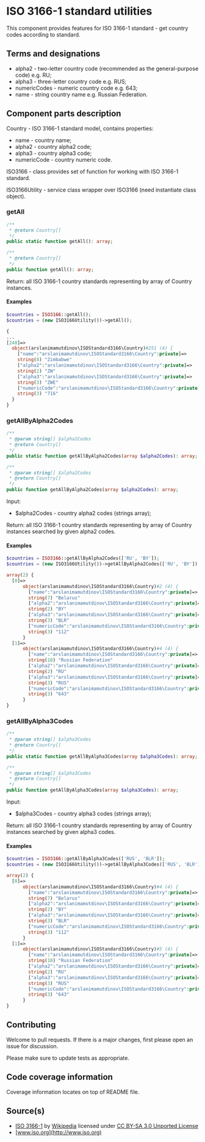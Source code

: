 # ISO 3166-1 standard utilities
This component provides features for ISO 3166-1 standard - get country codes according to standard.

## Terms and designations

- alpha2 - two-letter country code (recommended as the general-purpose code) e.g. RU;
- alpha3 - three-letter country code e.g. RUS;
- numericCodes - numeric country code e.g. 643;
- name - string country name e.g. Russian Federation.

## Component parts description

Country - ISO 3166-1 standard model, contains properties:
- name - country name;
- alpha2 - country alpha2 code;
- alpha3 - country alpha3 code;
- numericCode - country numeric code.

ISO3166 - class provides set of function for working with ISO 3166-1 standard. 

ISO3166Utility - service class wrapper over ISO3166 (need instantiate class object).

### getAll

```php
/**
 * @return Country[]
 */
public static function getAll(): array;
```
```php
/**
 * @return Country[]
 */
public function getAll(): array;
```

Return: all ISO 3166-1 country standards representing by array of Country instances.

#### Examples

```php
$countries = ISO3166::getAll();
$countries = (new ISO3166Utility())->getAll();

{
...
[248]=>
  object(arslanimamutdinov\ISOStandard3166\Country)#251 (4) {
    ["name":"arslanimamutdinov\ISOStandard3166\Country":private]=>
    string(8) "Zimbabwe"
    ["alpha2":"arslanimamutdinov\ISOStandard3166\Country":private]=>
    string(2) "ZW"
    ["alpha3":"arslanimamutdinov\ISOStandard3166\Country":private]=>
    string(3) "ZWE"
    ["numericCode":"arslanimamutdinov\ISOStandard3166\Country":private]=>
    string(3) "716"
  }
}

```

### getAllByAlpha2Codes

```php
/**
 * @param string[] $alpha2Codes
 * @return Country[]
 */
public static function getAllByAlpha2Codes(array $alpha2Codes): array;
```
```php
/**
 * @param string[] $alpha2Codes
 * @return Country[]
 */
public function getAllByAlpha2Codes(array $alpha2Codes): array;
```

Input:

- $alpha2Codes - country alpha2 codes (strings array);

Return: all ISO 3166-1 country standards representing by array of Country instances searched by given alpha2 codes.

#### Examples

```php
$countries = ISO3166::getAllByAlpha2Codes(['RU', 'BY']);
$countries = (new ISO3166Utility())->getAllByAlpha2Codes(['RU', 'BY']);

array(2) {
  [0]=>
      object(arslanimamutdinov\ISOStandard3166\Country)#2 (4) {
        ["name":"arslanimamutdinov\ISOStandard3166\Country":private]=>
        string(7) "Belarus"
        ["alpha2":"arslanimamutdinov\ISOStandard3166\Country":private]=>
        string(2) "BY"
        ["alpha3":"arslanimamutdinov\ISOStandard3166\Country":private]=>
        string(3) "BLR"
        ["numericCode":"arslanimamutdinov\ISOStandard3166\Country":private]=>
        string(3) "112"
      }
  [1]=>
      object(arslanimamutdinov\ISOStandard3166\Country)#4 (4) {
        ["name":"arslanimamutdinov\ISOStandard3166\Country":private]=>
        string(18) "Russian Federation"
        ["alpha2":"arslanimamutdinov\ISOStandard3166\Country":private]=>
        string(2) "RU"
        ["alpha3":"arslanimamutdinov\ISOStandard3166\Country":private]=>
        string(3) "RUS"
        ["numericCode":"arslanimamutdinov\ISOStandard3166\Country":private]=>
        string(3) "643"
      }
}
```

### getAllByAlpha3Codes

```php
/**
 * @param string[] $alpha3Codes
 * @return Country[]
 */
public static function getAllByAlpha3Codes(array $alpha3Codes): array;
```
```php
/**
 * @param string[] $alpha3Codes
 * @return Country[]
 */
public function getAllByAlpha3Codes(array $alpha3Codes): array;
```

Input:

- $alpha3Codes - country alpha3 codes (strings array);

Return: all ISO 3166-1 country standards representing by array of Country instances searched by given alpha3 codes.

#### Examples
```php
$countries = ISO3166::getAllByAlpha3Codes(['RUS', 'BLR']);
$countries = (new ISO3166Utility())->getAllByAlpha3Codes(['RUS', 'BLR']);

array(2) {
  [0]=>
      object(arslanimamutdinov\ISOStandard3166\Country)#4 (4) {
        ["name":"arslanimamutdinov\ISOStandard3166\Country":private]=>
        string(7) "Belarus"
        ["alpha2":"arslanimamutdinov\ISOStandard3166\Country":private]=>
        string(2) "BY"
        ["alpha3":"arslanimamutdinov\ISOStandard3166\Country":private]=>
        string(3) "BLR"
        ["numericCode":"arslanimamutdinov\ISOStandard3166\Country":private]=>
        string(3) "112"
      }
  [1]=>
      object(arslanimamutdinov\ISOStandard3166\Country)#5 (4) {
        ["name":"arslanimamutdinov\ISOStandard3166\Country":private]=>
        string(18) "Russian Federation"
        ["alpha2":"arslanimamutdinov\ISOStandard3166\Country":private]=>
        string(2) "RU"
        ["alpha3":"arslanimamutdinov\ISOStandard3166\Country":private]=>
        string(3) "RUS"
        ["numericCode":"arslanimamutdinov\ISOStandard3166\Country":private]=>
        string(3) "643"
      }
}
```

## Contributing
Welcome to pull requests. If there is a major changes, first please open an issue for discussion.

Please make sure to update tests as appropriate.

## Code coverage information
Coverage information locates on top of README file.

## Source(s)

* [ISO 3166-1](http://en.wikipedia.org/wiki/ISO_3166-1) by [Wikipedia](http://www.wikipedia.org) licensed under [CC BY-SA 3.0 Unported License](http://en.wikipedia.org/wiki/Wikipedia:Text_of_Creative_Commons_Attribution-ShareAlike_3.0_Unported_License)
* [www.iso.org](http://www.iso.org)